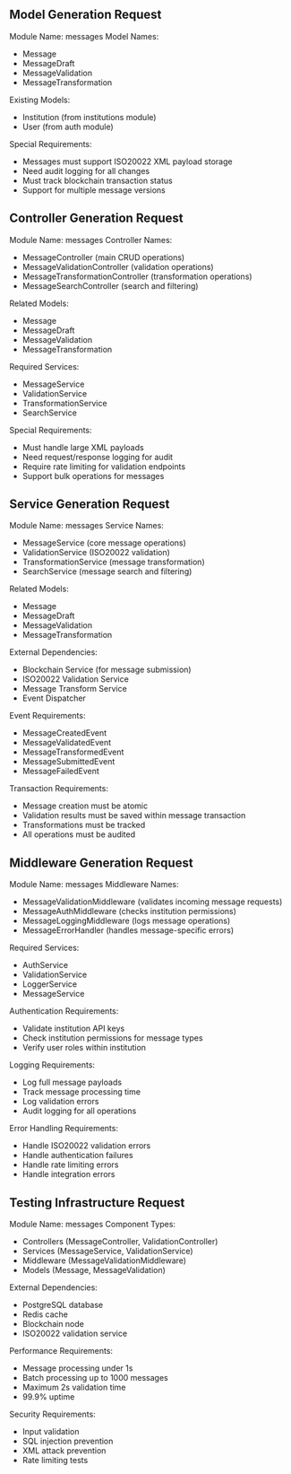 ## Model Generation Request

Module Name: messages
Model Names: 
- Message
- MessageDraft
- MessageValidation
- MessageTransformation

Existing Models:
- Institution (from institutions module)
- User (from auth module)

Special Requirements:
- Messages must support ISO20022 XML payload storage
- Need audit logging for all changes
- Must track blockchain transaction status
- Support for multiple message versions

## Controller Generation Request

Module Name: messages
Controller Names:
- MessageController (main CRUD operations)
- MessageValidationController (validation operations)
- MessageTransformationController (transformation operations)
- MessageSearchController (search and filtering)

Related Models:
- Message
- MessageDraft
- MessageValidation
- MessageTransformation

Required Services:
- MessageService
- ValidationService
- TransformationService
- SearchService

Special Requirements:
- Must handle large XML payloads
- Need request/response logging for audit
- Require rate limiting for validation endpoints
- Support bulk operations for messages

## Service Generation Request

Module Name: messages
Service Names:
- MessageService (core message operations)
- ValidationService (ISO20022 validation)
- TransformationService (message transformation)
- SearchService (message search and filtering)

Related Models:
- Message
- MessageDraft
- MessageValidation
- MessageTransformation

External Dependencies:
- Blockchain Service (for message submission)
- ISO20022 Validation Service
- Message Transform Service
- Event Dispatcher

Event Requirements:
- MessageCreatedEvent
- MessageValidatedEvent
- MessageTransformedEvent
- MessageSubmittedEvent
- MessageFailedEvent

Transaction Requirements:
- Message creation must be atomic
- Validation results must be saved within message transaction
- Transformations must be tracked
- All operations must be audited
## Middleware Generation Request

Module Name: messages
Middleware Names:
- MessageValidationMiddleware (validates incoming message requests)
- MessageAuthMiddleware (checks institution permissions)
- MessageLoggingMiddleware (logs message operations)
- MessageErrorHandler (handles message-specific errors)

Required Services:
- AuthService
- ValidationService
- LoggerService
- MessageService

Authentication Requirements:
- Validate institution API keys
- Check institution permissions for message types
- Verify user roles within institution

Logging Requirements:
- Log full message payloads
- Track message processing time
- Log validation errors
- Audit logging for all operations

Error Handling Requirements:
- Handle ISO20022 validation errors
- Handle authentication failures
- Handle rate limiting errors
- Handle integration errors

## Testing Infrastructure Request

Module Name: messages
Component Types:
- Controllers (MessageController, ValidationController)
- Services (MessageService, ValidationService)
- Middleware (MessageValidationMiddleware)
- Models (Message, MessageValidation)

External Dependencies:
- PostgreSQL database
- Redis cache
- Blockchain node
- ISO20022 validation service

Performance Requirements:
- Message processing under 1s
- Batch processing up to 1000 messages
- Maximum 2s validation time
- 99.9% uptime

Security Requirements:
- Input validation
- SQL injection prevention
- XML attack prevention
- Rate limiting tests